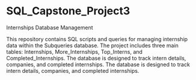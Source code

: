 # SQL_Capstone_Project3
Internships Database Management

This repository contains SQL scripts and queries for managing internship data within the Subqueries database.  The project includes three main tables: Internships, More_Internships, Top_Interns, and Completed_Internships. The database is designed to track intern details, companies, and completed internships. The database is designed to track intern details, companies, and completed internships.
